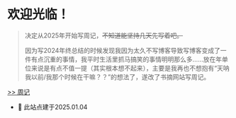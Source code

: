 # 欢迎光临！

> 决定从2025年开始写周记，~~不知道能坚持几天先写着吧。~~
> 
> 因为写2024年终总结的时候发现我因为太久不写博客导致写博客变成了一件有点沉重的事情，我平时生活里抓马搞笑的事情明明那么多……放在年单位来说是有点不值一提（其实根本想不起来），主要是我再也不想抱有“天呐我以前/我那个时候在干嘛？？”的想法了，遂改了书摘网站写周记。

[>> 周记](weekly/list)

- 📅 此站点建于2025.01.04